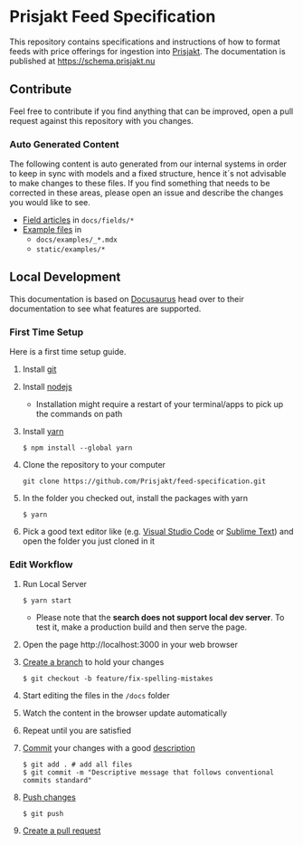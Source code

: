 # Prisjakt Feed Specification

This repository contains specifications and instructions of how to format feeds with price offerings for ingestion into [Prisjakt](https://prisjakt.nu). The
documentation is published at https://schema.prisjakt.nu

## Contribute

Feel free to contribute if you find anything that can be improved, open a pull request against this repository with you changes.

### Auto Generated Content

The following content is auto generated from our internal systems in order to keep in sync with models and a fixed structure, hence it´s not advisable to make changes to these files. If you find something that needs to be corrected in these areas, please open an issue and describe the changes you would like to see.

- [Field articles](https://github.com/Prisjakt/feed-specification/tree/master/docs/fields) in `docs/fields/*`
- [Example files](https://github.com/Prisjakt/feed-specification/tree/master/static/examples) in
  - `docs/examples/_*.mdx`
  - `static/examples/*`

## Local Development

This documentation is based on [Docusaurus](https://docusaurus.io/docs/markdown-features) head over to their documentation to see what features are supported.

### First Time Setup

Here is a first time setup guide.

1. Install [git](https://git-scm.com/downloads)
   
1. Install [nodejs](https://nodejs.org/en/download/)
   
   - Installation might require a restart of your terminal/apps to pick up the commands on path

1. Install [yarn](https://classic.yarnpkg.com/lang/en/docs/install/#windows-stable)

    ```shell
    $ npm install --global yarn
    ```
1. Clone the repository to your computer
   
    ```shell
    git clone https://github.com/Prisjakt/feed-specification.git
    ```

1. In the folder you checked out, install the packages with yarn

    ```shell
    $ yarn
    ```
1. Pick a good text editor like (e.g. [Visual Studio Code](https://code.visualstudio.com/) or [Sublime Text](https://www.sublimetext.com/3)) and open the folder you just cloned in it

### Edit Workflow


1. Run Local Server

    ```shell
    $ yarn start
    ```

     - Please note that the **search does not support local dev server**. To test it, make a production build and then serve the page.

1. Open the page http://localhost:3000 in your web browser 

1. [Create a branch](https://git-scm.com/book/en/v2/Git-Branching-Basic-Branching-and-Merging) to hold your changes
   
   ```shell
   $ git checkout -b feature/fix-spelling-mistakes
   ```

1. Start editing the files in the `/docs` folder

1. Watch the content in the browser update automatically

1. Repeat until you are satisfied

1. [Commit](https://docs.github.com/en/pull-requests/committing-changes-to-your-project/creating-and-editing-commits/about-commits) your changes with a good [description](https://www.conventionalcommits.org/en/v1.0.0/)

    ```shell
    $ git add . # add all files
    $ git commit -m "Descriptive message that follows conventional commits standard"
    ```

1. [Push changes](https://docs.github.com/en/get-started/using-git/pushing-commits-to-a-remote-repository)

    ```shell
    $ git push
    ```

1. [Create a pull request](https://docs.github.com/en/pull-requests/collaborating-with-pull-requests/proposing-changes-to-your-work-with-pull-requests/creating-a-pull-request?tool=webui)
